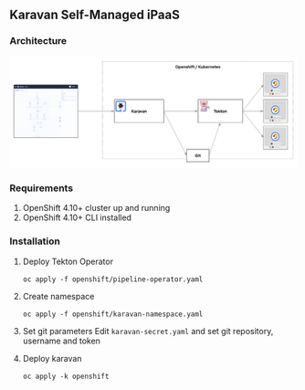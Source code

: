 ## Karavan Self-Managed iPaaS

### Architecture
![karavan-ipaas](../images/karavan-ipaas.png)

### Requirements
1. OpenShift 4.10+ cluster up and running
2. OpenShift 4.10+ CLI installed

### Installation
1. Deploy Tekton Operator
    ```
    oc apply -f openshift/pipeline-operator.yaml
    ```
2. Create namespace
    ```
    oc apply -f openshift/karavan-namespace.yaml
    ```

3. Set git parameters
    Edit `karavan-secret.yaml` and set git repository, username and token

4. Deploy karavan
    ```
    oc apply -k openshift
    ```
